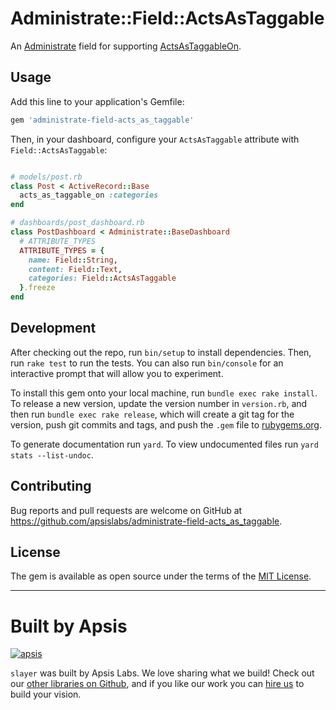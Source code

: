# Administrate::Field::ActsAsTaggable

An [Administrate](https://github.com/thoughtbot/administrate) field for supporting [ActsAsTaggableOn](https://github.com/mbleigh/acts-as-taggable-on).

## Usage

Add this line to your application's Gemfile:

```ruby
gem 'administrate-field-acts_as_taggable'
```

Then, in your dashboard, configure your `ActsAsTaggable` attribute with `Field::ActsAsTaggable`:

```ruby

# models/post.rb
class Post < ActiveRecord::Base
  acts_as_taggable_on :categories
end

# dashboards/post_dashboard.rb
class PostDashboard < Administrate::BaseDashboard
  # ATTRIBUTE_TYPES
  ATTRIBUTE_TYPES = {
    name: Field::String,
    content: Field::Text,
    categories: Field::ActsAsTaggable
  }.freeze
end
```

## Development

After checking out the repo, run `bin/setup` to install dependencies. Then, run `rake test` to run the tests. You can also run `bin/console` for an interactive prompt that will allow you to experiment.

To install this gem onto your local machine, run `bundle exec rake install`. To release a new version, update the version number in `version.rb`, and then run `bundle exec rake release`, which will create a git tag for the version, push git commits and tags, and push the `.gem` file to [rubygems.org](https://rubygems.org).

To generate documentation run `yard`. To view undocumented files run `yard stats --list-undoc`.

## Contributing

Bug reports and pull requests are welcome on GitHub at https://github.com/apsislabs/administrate-field-acts_as_taggable.

## License

The gem is available as open source under the terms of the [MIT License](http://opensource.org/licenses/MIT).

---

# Built by Apsis

[![apsis](https://s3-us-west-2.amazonaws.com/apsiscdn/apsis.png)](https://www.apsis.io)

`slayer` was built by Apsis Labs. We love sharing what we build! Check out our [other libraries on Github](https://github.com/apsislabs), and if you like our work you can [hire us](https://www.apsis.io/work-with-us/) to build your vision.
